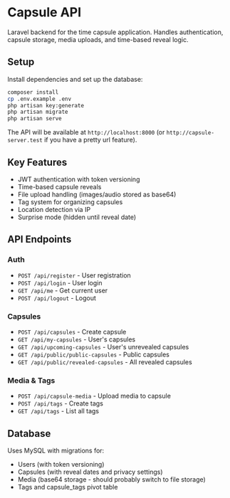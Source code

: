 # Capsule API

Laravel backend for the time capsule application. Handles authentication, capsule storage, media uploads, and time-based reveal logic.

## Setup

Install dependencies and set up the database:

```bash
composer install
cp .env.example .env
php artisan key:generate
php artisan migrate
php artisan serve
```

The API will be available at `http://localhost:8000` (or `http://capsule-server.test` if you have a pretty url feature).

## Key Features

-   JWT authentication with token versioning
-   Time-based capsule reveals
-   File upload handling (images/audio stored as base64)
-   Tag system for organizing capsules
-   Location detection via IP
-   Surprise mode (hidden until reveal date)

## API Endpoints

### Auth

-   `POST /api/register` - User registration
-   `POST /api/login` - User login
-   `GET /api/me` - Get current user
-   `POST /api/logout` - Logout

### Capsules

-   `POST /api/capsules` - Create capsule
-   `GET /api/my-capsules` - User's capsules
-   `GET /api/upcoming-capsules` - User's unrevealed capsules
-   `GET /api/public/public-capsules` - Public capsules
-   `GET /api/public/revealed-capsules` - All revealed capsules

### Media & Tags

-   `POST /api/capsule-media` - Upload media to capsule
-   `POST /api/tags` - Create tags
-   `GET /api/tags` - List all tags

## Database

Uses MySQL with migrations for:

-   Users (with token versioning)
-   Capsules (with reveal dates and privacy settings)
-   Media (base64 storage - should probably switch to file storage)
-   Tags and capsule_tags pivot table
